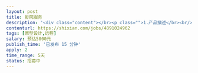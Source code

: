 ```yaml
---                
layout: post       
title: 影院服务           
description: '<div class="content"></br><p class="">1.产品描述</br><br/>产品类别：后台管理系统（影院）</br><br/>开发进度：无demo 急需</br><br/>功能：基本的影院后台系统功能，包含会员管理、会员卡、券管理、数据存储、用户行为判断、信息推送、数据统计、广告管理、广告展现等</p></br><p class="">2.参考产品：影院管理系统</p></br><p class="">3、人才需求</br><br/>之前有设计过该产品经验</br><br/>有会员体系搭建经验</br><br/>有会员卡体系搭建经验</p></br><p class="">4、其他要求</br><br/>坐班要求：每周坐班一次</br><br/>项目周期：一个月</br><br/>产品工期：一周</p></br></div>'     
contenturl: https://shixian.com/jobs/4891024962      
tags: [原型设计,远程]            
salary: 预估5000元          
publish_time: '已发布 15 分钟'         
apply: 2                   
time_range: 5天              
status: 招募中                  
---                 
```

